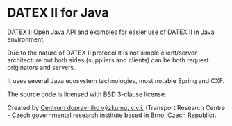 DATEX II for Java
=================

DATEX II Open Java API and examples for easier use of DATEX II in Java
environment.

Due to the nature of DATEX II protocol it is not simple client/server
architecture but both sides (suppliers and clients) can be both
request originators and servers.

It uses several Java ecosystem technologies, most notable Spring and
CXF.

The source code is licensed with BSD 3-clause license.

Created by [Centrum dopravního výzkumu, v.v.i.](http://www.cdv./cz)
(Transport Research Centre - Czech governmental research institute based in
Brno, Czech Republic).
